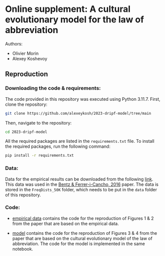 # **Online supplement**: A cultural evolutionary model for the law of abbreviation

Authors: 

- Olivier Morin
- Alexey Koshevoy



## Reproduction 

### Downloading the code & requirements:

The code provided in this repository was executed using Python 3.11.7. First, clone the repository:

```bash
git clone https://github.com/alexeykosh/2023-dripf-model/tree/main
```

Then, navigate to the repository:

```bash
cd 2023-dripf-model
```

All the required packages are listed in the `requirements.txt` file. To install the required packages, run the following command:

```bash
pip install -r requirements.txt
```

### Data:

Data for the empirical results can be downloaded from the following [link](http://www.christianbentz.de/AdaptiveLanguages/AdaptLang.zip). This data was used in the [Bentz & Ferrer-i-Cancho, 2016](https://publikationen.uni-tuebingen.de/xmlui/handle/10900/68639) paper. The data is stored in the `FreqDists_50K` folder, which needs to be put in the `data` folder of this repository.

### Code:

- [empirical data](https://github.com/alexeykosh/2023-dripf-model/blob/main/notebooks/empirical_data.ipynb) contains the code for the reproduction of Figures 1 & 2 from the paper that are based on the empirical data.

- [model](https://github.com/alexeykosh/2023-dripf-model/blob/main/notebooks/model.ipynb) contains the code for the reproduction of Figures 3 & 4 from the paper that are based on the cultural evolutionary model of the law of abbreviation. The code for the model is implemented in the same notebook.
